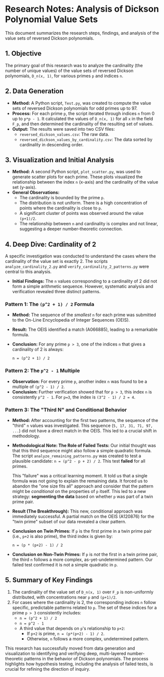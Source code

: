 # Research Notes: Analysis of Dickson Polynomial Value Sets

This document summarizes the research steps, findings, and analysis of the value sets of reversed Dickson polynomials.

## 1. Objective

The primary goal of this research was to analyze the cardinality (the number of unique values) of the value sets of reversed Dickson polynomials, `D_n(x, 1)`, for various primes `p` and indices `n`.

## 2. Data Generation

*   **Method:** A Python script, `Test.py`, was created to compute the value sets of reversed Dickson polynomials for odd primes up to 97.
*   **Process:** For each prime `p`, the script iterated through indices `n` from 0 up to `p*p - 1`. It calculated the values of `D_n(x, 1)` for all `x` in the field `F_p`, and then determined the cardinality of the resulting set of values.
*   **Output:** The results were saved into two CSV files:
    *   `reversed_dickson_values.csv`: The raw data.
    *   `reversed_dickson_values_by_cardinality.csv`: The data sorted by cardinality in descending order.

## 3. Visualization and Initial Analysis

*   **Method:** A second Python script, `plot_scatter.py`, was used to generate scatter plots for each prime. These plots visualized the relationship between the index `n` (x-axis) and the cardinality of the value set (y-axis).
*   **General Observations:**
    *   The cardinality is bounded by the prime `p`.
    *   The distribution is not uniform. There is a high concentration of points where the cardinality is close to `p`.
    *   A significant cluster of points was observed around the value `(p+1)/2`.
    *   The relationship between `n` and cardinality is complex and not linear, suggesting a deeper number-theoretic connection.

## 4. Deep Dive: Cardinality of 2

A specific investigation was conducted to understand the cases where the cardinality of the value set is exactly 2. The scripts `analyze_cardinality_2.py` and `verify_cardinality_2_patterns.py` were central to this analysis.

*   **Initial Findings:** The `n` values corresponding to a cardinality of 2 did not form a simple arithmetic sequence. However, systematic analysis and verification revealed three distinct patterns.

### Pattern 1: The `(p^2 + 1) / 2` Formula

*   **Method:** The sequence of the *smallest* `n` for each prime was submitted to the On-Line Encyclopedia of Integer Sequences (OEIS).
*   **Result:** The OEIS identified a match (A066885), leading to a remarkable formula.
*   **Conclusion:** For any prime `p > 3`, one of the indices `n` that gives a cardinality of 2 is always:
    
    `n = (p^2 + 1) / 2`

### Pattern 2: The `p^2 - 1` Multiple

*   **Observation:** For every prime `p`, another index `n` was found to be a multiple of `(p^2 - 1) / 2`.
*   **Conclusion:** Further verification showed that for `p > 3`, this index `n` is consistently `p^2 - 1`. For `p=3`, the index is `(3^2 - 1) / 2 = 4`.

### Pattern 3: The "Third N" and Conditional Behavior

*   **Method:** After accounting for the first two patterns, the sequence of the "third" `n` values was investigated. This sequence (`5, 17, 31, 71, 97, ...`) did not have a direct match in the OEIS. This led to a crucial shift in methodology.

*   **Methodological Note: The Role of Failed Tests:**
    Our initial thought was that this third sequence might also follow a simple quadratic formula. The script `analyze_remaining_patterns.py` was created to test a plausible candidate: `n = (p^2 - p + 2) / 2`. This test **failed** for all primes.
    
    This "failure" was a critical learning moment. It told us that a single formula was not going to explain the remaining data. It forced us to abandon the "one size fits all" approach and consider that the pattern might be *conditional* on the properties of `p` itself. This led to a new strategy: **segmenting the data** based on whether `p` was part of a twin prime pair.

*   **Result (The Breakthrough):** This new, conditional approach was immediately successful. A partial match on the OEIS (A120876) for the "twin prime" subset of our data revealed a clear pattern.

*   **Conclusion on Twin Primes:** If `p` is the first prime in a twin prime pair (i.e., `p+2` is also prime), the third index is given by:
    
    `n = (p * (p+2) - 1) / 2`

*   **Conclusion on Non-Twin Primes:** If `p` is *not* the first in a twin prime pair, the third `n` follows a more complex, as-yet-undetermined pattern. Our failed test confirmed it is not a simple quadratic in `p`.

## 5. Summary of Key Findings

1.  The cardinality of the value set of `D_n(x, 1)` over `F_p` is non-uniformly distributed, with concentrations near `p` and `(p+1)/2`.
2.  For cases where the cardinality is 2, the corresponding indices `n` follow specific, predictable patterns related to `p`. The set of these indices for a prime `p > 3` consistently includes:
    *   `n = (p^2 + 1) / 2`
    *   `n = p^2 - 1`
    *   A third value that depends on `p`'s relationship to `p+2`:
        *   If `p+2` is prime, `n = (p*(p+2) - 1) / 2`.
        *   Otherwise, `n` follows a more complex, undetermined pattern.

This research has successfully moved from data generation and visualization to identifying and verifying deep, multi-layered number-theoretic patterns in the behavior of Dickson polynomials. The process highlights how hypothesis testing, including the analysis of failed tests, is crucial for refining the direction of inquiry.
